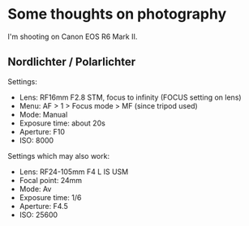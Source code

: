 # Some thoughts on photography

I'm shooting on Canon EOS R6 Mark II.

## Nordlichter / Polarlichter

Settings:

- Lens: RF16mm F2.8 STM, focus to infinity (FOCUS setting on lens)
- Menu: AF > 1 > Focus mode > MF (since tripod used)
- Mode: Manual 
- Exposure time: about 20s
- Aperture: F10
- ISO: 8000

Settings which may also work:

- Lens: RF24-105mm F4 L IS USM
- Focal point: 24mm
- Mode: Av
- Exposure time: 1/6
- Aperture: F4.5
- ISO: 25600

